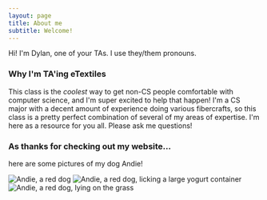 ```yaml
---
layout: page
title: About me
subtitle: Welcome!
---
```


Hi! I'm Dylan, one of your TAs. I use they/them pronouns. 

### Why I'm TA'ing eTextiles

This class is the _coolest_ way to get non-CS people comfortable with computer science, and I'm super excited to help that happen! I'm a CS major with a decent amount of experience doing various fibercrafts, so this class is a pretty perfect combination of several of my areas of expertise. I'm here as a resource for you all. Please ask me questions!

### As thanks for checking out my website...
here are some pictures of my dog Andie!

![Andie, a red dog](https://dlc4-williams.github.io/assets/img/andie_1.png)
![Andie, a red dog, licking a large yogurt container](https://dlc4-williams.github.io/assets/img/andie_2.png "test title")
![Andie, a red dog, lying on the grass](https://dlc4-williams.github.io/assets/img/andie_3.png)
